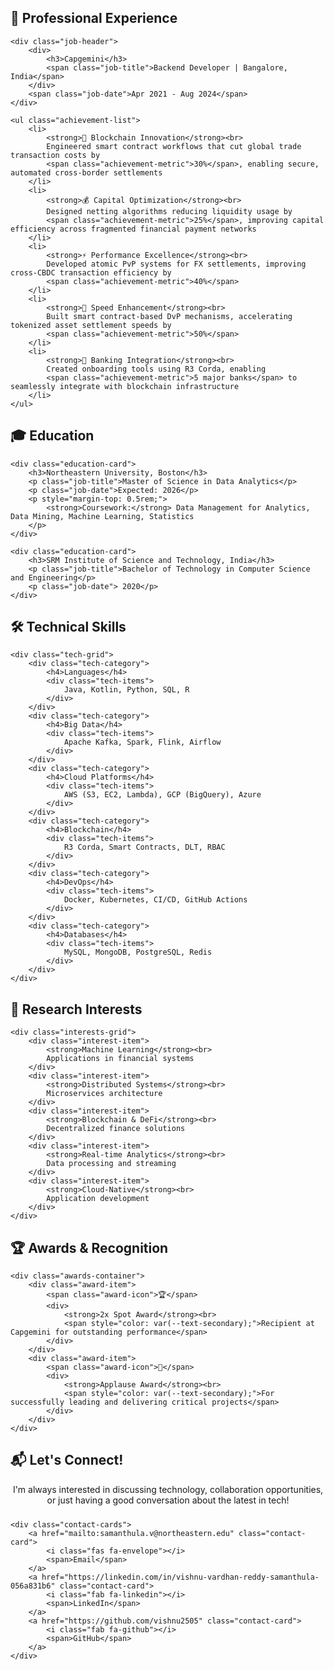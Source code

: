 <div class="about-section">
    <h2>💼 Professional Experience</h2>
    
    <div class="job-header">
        <div>
            <h3>Capgemini</h3>
            <span class="job-title">Backend Developer | Bangalore, India</span>
        </div>
        <span class="job-date">Apr 2021 - Aug 2024</span>
    </div>
    
    <ul class="achievement-list">
        <li>
            <strong>🔗 Blockchain Innovation</strong><br>
            Engineered smart contract workflows that cut global trade transaction costs by 
            <span class="achievement-metric">30%</span>, enabling secure, automated cross-border settlements
        </li>
        <li>
            <strong>💰 Capital Optimization</strong><br>
            Designed netting algorithms reducing liquidity usage by 
            <span class="achievement-metric">25%</span>, improving capital efficiency across fragmented financial payment networks
        </li>
        <li>
            <strong>⚡ Performance Excellence</strong><br>
            Developed atomic PvP systems for FX settlements, improving cross-CBDC transaction efficiency by 
            <span class="achievement-metric">40%</span>
        </li>
        <li>
            <strong>🚀 Speed Enhancement</strong><br>
            Built smart contract-based DvP mechanisms, accelerating tokenized asset settlement speeds by 
            <span class="achievement-metric">50%</span>
        </li>
        <li>
            <strong>🏦 Banking Integration</strong><br>
            Created onboarding tools using R3 Corda, enabling 
            <span class="achievement-metric">5 major banks</span> to seamlessly integrate with blockchain infrastructure
        </li>
    </ul>
</div>

<div class="about-section">
    <h2>🎓 Education</h2>
    
    <div class="education-card">
        <h3>Northeastern University, Boston</h3>
        <p class="job-title">Master of Science in Data Analytics</p>
        <p class="job-date">Expected: 2026</p>
        <p style="margin-top: 0.5rem;">
            <strong>Coursework:</strong> Data Management for Analytics, Data Mining, Machine Learning, Statistics
        </p>
    </div>
    
    <div class="education-card">
        <h3>SRM Institute of Science and Technology, India</h3>
        <p class="job-title">Bachelor of Technology in Computer Science and Engineering</p>
        <p class="job-date"> 2020</p>
    </div>
</div>

<div class="about-section">
    <h2>🛠️ Technical Skills</h2>
    
    <div class="tech-grid">
        <div class="tech-category">
            <h4>Languages</h4>
            <div class="tech-items">
                Java, Kotlin, Python, SQL, R
            </div>
        </div>
        <div class="tech-category">
            <h4>Big Data</h4>
            <div class="tech-items">
                Apache Kafka, Spark, Flink, Airflow
            </div>
        </div>
        <div class="tech-category">
            <h4>Cloud Platforms</h4>
            <div class="tech-items">
                AWS (S3, EC2, Lambda), GCP (BigQuery), Azure
            </div>
        </div>
        <div class="tech-category">
            <h4>Blockchain</h4>
            <div class="tech-items">
                R3 Corda, Smart Contracts, DLT, RBAC
            </div>
        </div>
        <div class="tech-category">
            <h4>DevOps</h4>
            <div class="tech-items">
                Docker, Kubernetes, CI/CD, GitHub Actions
            </div>
        </div>
        <div class="tech-category">
            <h4>Databases</h4>
            <div class="tech-items">
                MySQL, MongoDB, PostgreSQL, Redis
            </div>
        </div>
    </div>
</div>

<div class="about-section">
    <h2>🔬 Research Interests</h2>
    
    <div class="interests-grid">
        <div class="interest-item">
            <strong>Machine Learning</strong><br>
            Applications in financial systems
        </div>
        <div class="interest-item">
            <strong>Distributed Systems</strong><br>
            Microservices architecture
        </div>
        <div class="interest-item">
            <strong>Blockchain & DeFi</strong><br>
            Decentralized finance solutions
        </div>
        <div class="interest-item">
            <strong>Real-time Analytics</strong><br>
            Data processing and streaming
        </div>
        <div class="interest-item">
            <strong>Cloud-Native</strong><br>
            Application development
        </div>
    </div>
</div>

<div class="about-section">
    <h2>🏆 Awards & Recognition</h2>
    
    <div class="awards-container">
        <div class="award-item">
            <span class="award-icon">🏆</span>
            <div>
                <strong>2x Spot Award</strong><br>
                <span style="color: var(--text-secondary);">Recipient at Capgemini for outstanding performance</span>
            </div>
        </div>
        <div class="award-item">
            <span class="award-icon">👏</span>
            <div>
                <strong>Applause Award</strong><br>
                <span style="color: var(--text-secondary);">For successfully leading and delivering critical projects</span>
            </div>
        </div>
    </div>
</div>

<div class="about-section">
    <h2>📬 Let's Connect!</h2>
    <p style="text-align: center; color: var(--text-secondary); margin-bottom: 1.5rem;">
        I'm always interested in discussing technology, collaboration opportunities, or just having a good conversation about the latest in tech!
    </p>
    
    <div class="contact-cards">
        <a href="mailto:samanthula.v@northeastern.edu" class="contact-card">
            <i class="fas fa-envelope"></i>
            <span>Email</span>
        </a>
        <a href="https://linkedin.com/in/vishnu-vardhan-reddy-samanthula-056a831b6" class="contact-card">
            <i class="fab fa-linkedin"></i>
            <span>LinkedIn</span>
        </a>
        <a href="https://github.com/vishnu2505" class="contact-card">
            <i class="fab fa-github"></i>
            <span>GitHub</span>
        </a>
    </div>
</div>